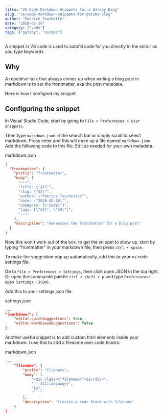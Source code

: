```yaml
---
title: "VS Code Markdown Snippets for a Gatsby Blog"
slug: "vs-code-markdown-snippets-for-gatsby-blog"
author: "Patrick Touchette"
date: "2020-02-29"
category: ["code"]
tags: ["gatsby", "vscode"]
---
```


A snippet in VS code is used to autofill code for you directly in the editor as you type keywords.

## Why

A repetitive task that always comes up when writing a blog post in markdown is to set the frontmatter, aka the post metadata.

Here is how I configred my snippet.

## Configuring the snippet

In Visual Studio Code, start by going to `File > Preferences > User Snippets`.

Then type `markdown.json` in the search bar or simply scroll to select markdown. Press enter and this will open up a file named `markdown.json`. Add the following code to this file. Edit as needed for your own metadata.

<div class="filename">markdown.json</div>

```json
{
  "Frontmatter": {
    "prefix": "frontmatter",
    "body": [
      "---",
      "title: \"$1\"",
      "slug: \"$2\"",
      "author: \"Patrick Touchette\"",
      "date: \"2020-$5-$6\"",
      "category: [\"code\"]",
      "tags: [\"$3\", \"$4\"]",
      "---"
    ],
    "description": "Generates the frontmatter for a blog post"
  }
}
```

Now this won't work out of the box, to get the snippet to show up, start by typing "frontmatter" in your markdown file, then press `ctrl + space`.

To make the suggestion pop up automatically, add this to your vs code settings file.

Go to `File > Preferences > Settings`, then click open JSON in the top right.
Or open the commande palette `ctrl + shift + p` and type `Preferences: Open Settings (JSON)`.

Add this to your settings.json file.

<div class="filename">settings.json</div>

```json
...
"[markdown]": {
    "editor.quickSuggestions": true,
    "editor.wordBasedSuggestions": false
}
```

Another useful snippet is to add custom html elements inside your markdown. I use this to add a filename over code blocks.

<div class="filename">markdown.json</div>

````json
...
	"filename": {
		"prefix": "filename",
		"body": [
			"<div class=\"filename\">$1</div>",
			"```${2:language}",
			"$3",
			"```"
		],
		"description": "Creates a code block with filename"
	}
}
````
